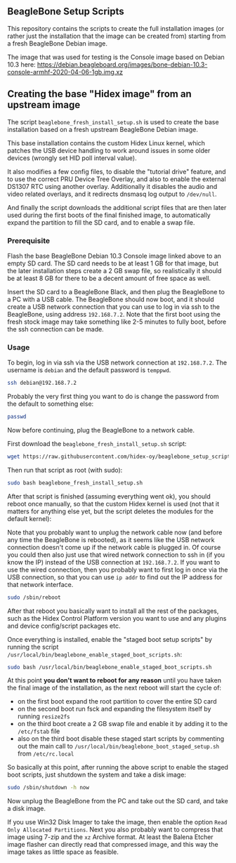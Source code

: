 ## BeagleBone Setup Scripts

This repository contains the scripts to create the full installation images (or rather just the installation that the image can be created from) starting from a fresh BeagleBone Debian image.

The image that was used for testing is the Console image based on Debian 10.3 here: https://debian.beagleboard.org/images/bone-debian-10.3-console-armhf-2020-04-06-1gb.img.xz

## Creating the base "Hidex image" from an upstream image

The script `beaglebone_fresh_install_setup.sh` is used to create the base installation based on a fresh upstream BeagleBone Debian image.

This base installation contains the custom Hidex Linux kernel, which patches the USB device handling to work around issues in some older devices (wrongly set HID poll interval value).

It also modifies a few config files, to disable the "tutorial drive" feature, and to use the correct PRU Device Tree Overlay, and also to enable the external DS1307 RTC using another overlay. Additionally it disables the audio and video related overlays, and it redirects dnsmasq log output to `/dev/null`.

And finally the script downloads the additional script files that are then later used during the first boots of the final finished image, to automatically expand the partition to fill the SD card, and to enable a swap file.

### Prerequisite

Flash the base BeagleBone Debian 10.3 Console image linked above to an empty SD card. The SD card needs to be at least 1 GB for that image, but the later installation steps create a 2 GB swap file, so realistically it should be at least 8 GB for there to be a decent amount of free space as well.

Insert the SD card to a BeagleBone Black, and then plug the BeagleBone to a PC with a USB cable. The BeagleBone should now boot, and it should create a USB network connection that you can use to log in via ssh to the BeagleBone, using address `192.168.7.2`. Note that the first boot using the fresh stock image may take something like 2-5 minutes to fully boot, before the ssh connection can be made.


### Usage

To begin, log in via ssh via the USB network connection at `192.168.7.2`. The username is `debian` and the default password is `temppwd`.
```bash
ssh debian@192.168.7.2
```

Probably the very first thing you want to do is change the password from the default to something else:
```bash
passwd
```

Now before continuing, plug the BeagleBone to a network cable.

First download the `beaglebone_fresh_install_setup.sh` script:

```bash
wget https://raw.githubusercontent.com/hidex-oy/beaglebone_setup_scripts/master/beaglebone_fresh_install_setup.sh
```

Then run that script as root (with sudo):
```bash
sudo bash beaglebone_fresh_install_setup.sh
```

After that script is finished (assuming everything went ok), you should reboot once manually, so that the custom Hidex kernel is used (not that it matters for anything else yet, but the script deletes the modules for the default kernel):

Note that you probably want to unplug the network cable now (and before any time the BeagleBone is rebooted), as it seems like the USB network connection doesn't come up if the network cable is plugged in. Of course you could then also just use that wired network connection to ssh in (if you know the IP) instead of the USB connection at `192.168.7.2`. If you want to use the wired connection, then you probably want to first log in once via the USB connection, so that you can use `ip addr` to find out the IP address for that network interface.

```bash
sudo /sbin/reboot
```

After that reboot you basically want to install all the rest of the packages, such as the Hidex Control Platform version you want to use and any plugins and device config/script packages etc.

Once everything is installed, enable the "staged boot setup scripts" by running the script `/usr/local/bin/beaglebone_enable_staged_boot_scripts.sh`:
```bash
sudo bash /usr/local/bin/beaglebone_enable_staged_boot_scripts.sh
```

At this point **you don't want to reboot for any reason** until you have taken the final image of the installation, as the next reboot will start the cycle of:

* on the first boot expand the root partition to cover the entire SD card
* on the second boot run fsck and expanding the filesystem itself by running `resize2fs`
* on the third boot create a 2 GB swap file and enable it by adding it to the `/etc/fstab` file
* also on the third boot disable these staged start scripts by commenting out the main call to `/usr/local/bin/beaglebone_boot_staged_setup.sh` from `/etc/rc.local`

So basically at this point, after running the above script to enable the staged boot scripts, just shutdown the system and take a disk image:
```bash
sudo /sbin/shutdown -h now
```

Now unplug the BeagleBone from the PC and take out the SD card, and take a disk image.

If you use Win32 Disk Imager to take the image, then enable the option `Read Only Allocated Partitions`. Next you also probably want to compress that image using 7-zip and the `xz` Archive format. At least the Balena Etcher image flasher can directly read that compressed image, and this way the image takes as little space as feasible.

